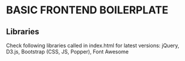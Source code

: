 # BASIC FRONTEND BOILERPLATE

## Libraries
Check following libraries called in index.html for latest versions: jQuery, D3.js, Bootstrap (CSS, JS, Popper), Font Awesome 

